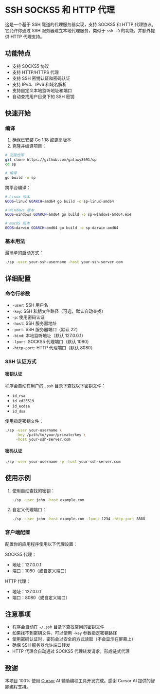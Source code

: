 # SSH SOCKS5 和 HTTP 代理

这是一个基于 SSH 隧道的代理服务器实现，支持 SOCKS5 和 HTTP 代理协议。它允许你通过 SSH 服务器建立本地代理服务，类似于 `ssh -D` 的功能，并额外提供 HTTP 代理支持。

## 功能特点

- 支持 SOCKS5 协议
- 支持 HTTP/HTTPS 代理
- 支持 SSH 密钥认证和密码认证
- 支持 IPv4、IPv6 和域名解析
- 支持自定义本地监听地址和端口
- 自动查找用户目录下的 SSH 密钥

## 快速开始

### 编译

1. 确保已安装 Go 1.18 或更高版本
2. 克隆并编译项目：

```bash
# 克隆仓库
git clone https://github.com/galaxy8691/sp
cd sp

# 编译
go build -o sp
```

跨平台编译：

```bash
# Linux 版本
GOOS=linux GOARCH=amd64 go build -o sp-linux-amd64

# Windows 版本
GOOS=windows GOARCH=amd64 go build -o sp-windows-amd64.exe

# macOS 版本
GOOS=darwin GOARCH=amd64 go build -o sp-darwin-amd64
```

### 基本用法

最简单的启动方式：

```bash
./sp -user your-ssh-username -host your-ssh-server.com
```

## 详细配置

### 命令行参数

- `-user`: SSH 用户名
- `-key`: SSH 私钥文件路径（可选，默认自动查找）
- `-p`: 使用密码认证
- `-host`: SSH 服务器地址
- `-port`: SSH 服务器端口（默认 22）
- `-bind`: 本地监听地址（默认 127.0.0.1）
- `-lport`: SOCKS5 代理端口（默认 1080）
- `-http-port`: HTTP 代理端口（默认 8080）

### SSH 认证方式

#### 密钥认证

程序会自动在用户的 `.ssh` 目录下查找以下密钥文件：

- `id_rsa`
- `id_ed25519`
- `id_ecdsa`
- `id_dsa`

使用指定密钥文件：

```bash
./sp -user your-username \
     -key /path/to/your/private/key \
     -host your-ssh-server.com
```

#### 密码认证

```bash
./sp -user your-username -p -host your-ssh-server.com
```

## 使用示例

1. 使用自动查找的密钥：

   ```bash
   ./sp -user john -host example.com
   ```

2. 自定义代理端口：
   ```bash
   ./sp -user john -host example.com -lport 1234 -http-port 8888
   ```

### 客户端配置

配置你的应用程序使用以下代理设置：

SOCKS5 代理：

- 地址：127.0.0.1
- 端口：1080（或自定义端口）

HTTP 代理：

- 地址：127.0.0.1
- 端口：8080（或自定义端口）

## 注意事项

- 程序会自动在 `~/.ssh` 目录下查找常用的密钥文件
- 如果找不到密钥文件，可以使用 `-key` 参数指定密钥路径
- 使用密码认证时，密码会以安全的方式读取（不会显示在屏幕上）
- 确保 SSH 服务器允许端口转发
- HTTP 代理会自动通过 SOCKS5 代理转发请求，形成链式代理

## 致谢

本项目 100% 使用 [Cursor](https://cursor.sh/) AI 辅助编程工具开发完成。感谢 Cursor AI 提供的智能编程支持。
